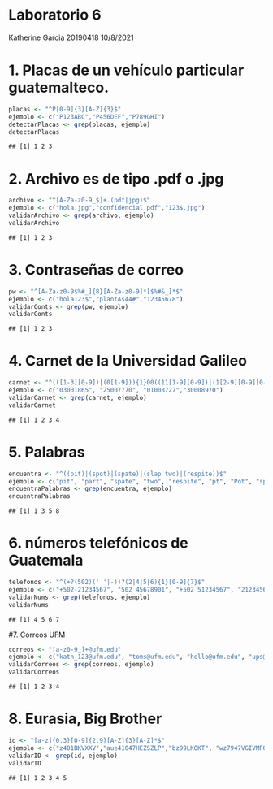 Laboratorio 6
================
Katherine Garcia 20190418
10/8/2021

# 1. Placas de un vehículo particular guatemalteco.

``` r
placas <- "^P[0-9]{3}[A-Z]{3}$"
ejemplo <- c("P123ABC","P456DEF","P789GHI")
detectarPlacas <- grep(placas, ejemplo)
detectarPlacas
```

    ## [1] 1 2 3

# 2. Archivo es de tipo .pdf o .jpg

``` r
archivo <- "^[A-Za-z0-9_$]+.(pdf|jpg)$"
ejemplo <- c("hola.jpg","confidencial.pdf","123$.jpg")
validarArchivo <- grep(archivo, ejemplo)
validarArchivo
```

    ## [1] 1 2 3

# 3. Contraseñas de correo

``` r
pw <- "^[A-Za-z0-9$%#_]{8}[A-Za-z0-9]*[$%#&_]*$"
ejemplo <- c("hola123$","plantAs44#","12345678")
validarConts <- grep(pw, ejemplo)
validarConts
```

    ## [1] 1 2 3

# 4. Carnet de la Universidad Galileo

``` r
carnet <- "^(([1-3][0-9])|(0[1-9])){1}00((11[1-9][0-9])|(1[2-9][0-9][0-9])|([2-7][0-9][0-9][0-9])|(8[0-8][0-9][0-9])|(89[0-6][0-9])|(8970)){1}$"
ejemplo <- c("03001865", "25007770", "01008727","30008970")
validarCarnet <- grep(carnet, ejemplo)
validarCarnet
```

    ## [1] 1 2 3 4

# 5. Palabras

``` r
encuentra <- "^((pit)|(spot)|(spate)|(slap two)|(respite))$"
ejemplo <- c("pit", "part", "spate", "two", "respite", "pt", "Pot", "spot", "slap", "peat", "part")
encuentraPalabras <- grep(encuentra, ejemplo)
encuentraPalabras
```

    ## [1] 1 3 5 8

# 6. números telefónicos de Guatemala

``` r
telefonos <- "^(+?(502)(' '|-))?(2|4|5|6){1}[0-9]{7}$"
ejemplo <- c("+502-21234567", "502 45678901", "+502 51234567", "21234567", "41234567", "51234567", "61234567")
validarNums <- grep(telefonos, ejemplo)
validarNums
```

    ## [1] 4 5 6 7

\#7. Correos UFM

``` r
correos <- "[a-z0-9_]+@ufm.edu"
ejemplo <- c("kath_123@ufm.edu", "toms@ufm.edu", "hello@ufm.edu", "ups@ufm.edu")
validarCorreos <- grep(correos, ejemplo)
validarCorreos
```

    ## [1] 1 2 3 4

# 8. Eurasia, Big Brother

``` r
id <- "[a-z]{0,3}[0-9]{2,9}[A-Z]{3}[A-Z]*$"
ejemplo <- c("z401BKVXXV","aue41047HEZSZLP","bz99LKOKT", "wz7947VGIVMFOXYN", "d16736431VXMWERQL")
validarID <- grep(id, ejemplo)
validarID
```

    ## [1] 1 2 3 4 5

